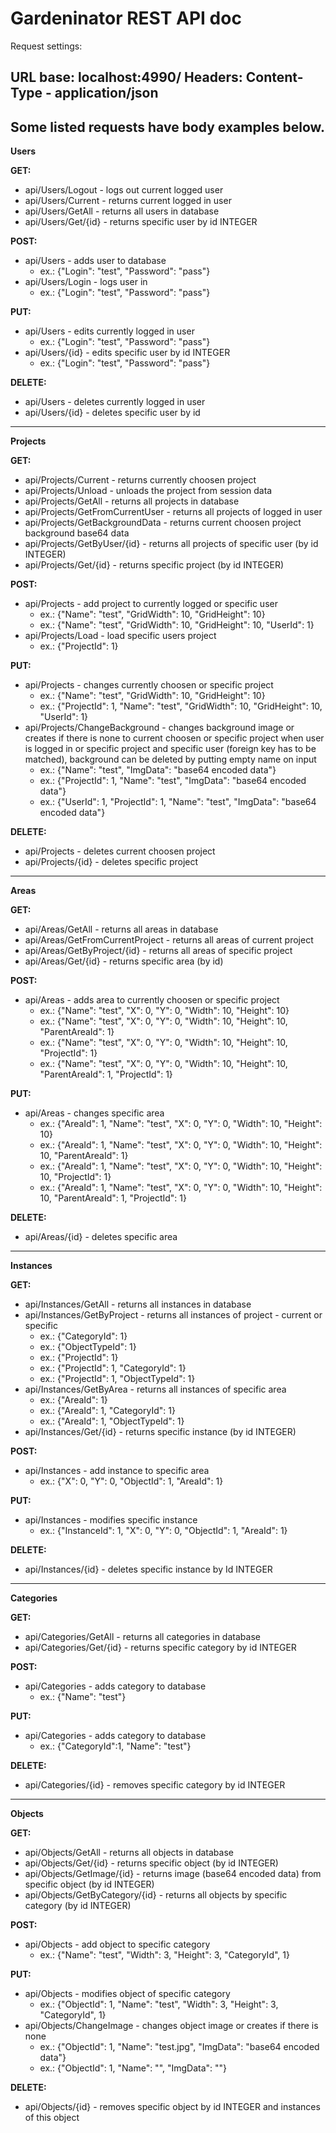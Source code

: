 # Gardeninator REST API doc
Request settings:

URL base: localhost:4990/
Headers: Content-Type - application/json
---------------------------
Some listed requests have body examples below.
---------------------------
**Users**

__GET:__
- api/Users/Logout   - logs out current logged user
- api/Users/Current  - returns current logged in user
- api/Users/GetAll   - returns all users in database
- api/Users/Get/{id} - returns specific user by id INTEGER

__POST:__
- api/Users       - adds user to database 
	- ex.: {"Login": "test", "Password": "pass"}
- api/Users/Login - logs user in 
	- ex.: {"Login": "test", "Password": "pass"}
	
__PUT:__
- api/Users      - edits currently logged in user
	- ex.: {"Login": "test", "Password": "pass"}
- api/Users/{id} - edits specific user by id INTEGER
	- ex.: {"Login": "test", "Password": "pass"}
	
__DELETE:__
- api/Users      - deletes currently logged in user
- api/Users/{id} - deletes specific user by id
---------------------
**Projects**

__GET:__
- api/Projects/Current            - returns currently choosen project
- api/Projects/Unload             - unloads the project from session data
- api/Projects/GetAll             - returns all projects in database
- api/Projects/GetFromCurrentUser - returns all projects of logged in user
- api/Projects/GetBackgroundData  - returns current choosen project background base64 data
- api/Projects/GetByUser/{id}     - returns all projects of specific user (by id INTEGER)
- api/Projects/Get/{id}           - returns specific project (by id INTEGER)

__POST:__
- api/Projects      - add project to currently logged or specific user
	- ex.: {"Name": "test", "GridWidth": 10, "GridHeight": 10}
	- ex.: {"Name": "test", "GridWidth": 10, "GridHeight": 10, "UserId": 1}
- api/Projects/Load - load specific users project
	- ex.: {"ProjectId": 1}
	
__PUT:__
- api/Projects                  - changes currently choosen or specific project
	- ex.: {"Name": "test", "GridWidth": 10, "GridHeight": 10}
	- ex.: {"ProjectId": 1, "Name": "test", "GridWidth": 10, "GridHeight": 10, "UserId": 1}
- api/Projects/ChangeBackground - changes background image or creates if there is none to current choosen or specific project when user is logged in or specific project and specific user (foreign key has to be matched), background can be deleted by putting empty name on input
	- ex.: {"Name": "test", "ImgData": "base64 encoded data"}
	- ex.: {"ProjectId": 1, "Name": "test", "ImgData": "base64 encoded data"}
	- ex.: {"UserId": 1, "ProjectId": 1, "Name": "test", "ImgData": "base64 encoded data"}

__DELETE:__
- api/Projects      - deletes current choosen project
- api/Projects/{id} - deletes specific project
---------------------
**Areas**

__GET:__
- api/Areas/GetAll                 - returns all areas in database
- api/Areas/GetFromCurrentProject  - returns all areas of current project
- api/Areas/GetByProject/{id}      - returns all areas of specific project
- api/Areas/Get/{id}               - returns specific area (by id)

__POST:__
- api/Areas - adds area to currently choosen or specific project
	- ex.: {"Name": "test", "X": 0, "Y": 0, "Width": 10, "Height": 10}
	- ex.: {"Name": "test", "X": 0, "Y": 0, "Width": 10, "Height": 10, "ParentAreaId": 1}
	- ex.: {"Name": "test", "X": 0, "Y": 0, "Width": 10, "Height": 10, "ProjectId": 1}
	- ex.: {"Name": "test", "X": 0, "Y": 0, "Width": 10, "Height": 10, "ParentAreaId": 1, "ProjectId": 1}
	
__PUT:__
- api/Areas  - changes specific area
	- ex.: {"AreaId": 1, "Name": "test", "X": 0, "Y": 0, "Width": 10, "Height": 10}
	- ex.: {"AreaId": 1, "Name": "test", "X": 0, "Y": 0, "Width": 10, "Height": 10, "ParentAreaId": 1}
	- ex.: {"AreaId": 1, "Name": "test", "X": 0, "Y": 0, "Width": 10, "Height": 10, "ProjectId": 1}
	- ex.: {"AreaId": 1, "Name": "test", "X": 0, "Y": 0, "Width": 10, "Height": 10, "ParentAreaId": 1, "ProjectId": 1}
	
__DELETE:__
- api/Areas/{id} - deletes specific area
---------------------
**Instances**

__GET:__
- api/Instances/GetAll       - returns all instances in database
- api/Instances/GetByProject - returns all instances of project - current or specific
	- ex.: {"CategoryId": 1}
	- ex.: {"ObjectTypeId": 1}
	- ex.: {"ProjectId": 1}
	- ex.: {"ProjectId": 1, "CategoryId": 1}
	- ex.: {"ProjectId": 1, "ObjectTypeId": 1}
- api/Instances/GetByArea    - returns all instances of specific area
	- ex.: {"AreaId": 1}
	- ex.: {"AreaId": 1, "CategoryId": 1}
	- ex.: {"AreaId": 1, "ObjectTypeId": 1}
- api/Instances/Get/{id}     - returns specific instance (by id INTEGER)

__POST:__
- api/Instances - add instance to specific area
	- ex.: {"X": 0, "Y": 0, "ObjectId": 1, "AreaId": 1}
	
__PUT:__
- api/Instances - modifies specific instance
	- ex.: {"InstanceId": 1, "X": 0, "Y": 0, "ObjectId": 1, "AreaId": 1}
	
__DELETE:__
- api/Instances/{id} - deletes specific instance by Id INTEGER
---------------------
**Categories**

__GET:__
- api/Categories/GetAll   - returns all categories in database
- api/Categories/Get/{id} - returns specific category by id INTEGER

__POST:__
- api/Categories - adds category to database
	- ex.: {"Name": "test"}
	
__PUT:__
- api/Categories - adds category to database
	- ex.: {"CategoryId":1, "Name": "test"}
	
__DELETE:__
- api/Categories/{id} - removes specific category by id INTEGER
---------------------
**Objects**

__GET:__
- api/Objects/GetAll             - returns all objects in database
- api/Objects/Get/{id}           - returns specific object (by id INTEGER)
- api/Objects/GetImage/{id}      - returns image (base64 encoded data) from specific object (by id INTEGER)
- api/Objects/GetByCategory/{id} - returns all objects by specific category (by id INTEGER)

__POST:__
- api/Objects - add object to specific category
	- ex.: {"Name": "test", "Width": 3, "Height": 3, "CategoryId", 1}
		
__PUT:__
- api/Objects             - modifies object of specific category
	- ex.: {"ObjectId": 1, "Name": "test", "Width": 3, "Height": 3, "CategoryId", 1}
- api/Objects/ChangeImage - changes object image or creates if there is none
	- ex.: {"ObjectId": 1, "Name": "test.jpg", "ImgData": "base64 encoded data"}
	- ex.: {"ObjectId": 1, "Name": "", "ImgData": ""}

__DELETE:__
- api/Objects/{id} - removes specific object by id INTEGER and instances of this object